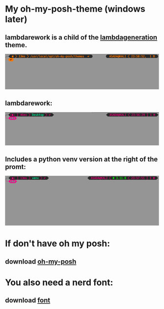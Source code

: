 # My oh-my-posh-theme (windows later)
## lambdarework is a child of the [lambdageneration](https://github.com/JanDeDobbeleer/oh-my-posh/blob/main/themes/lambdageneration.omp.json) theme.
![lambdageneration](images/lambdageneration.png)

## lambdarework: 
![lambdarework](images/lambdarework.png)

## Includes a python venv version at the right of the promt:
![lambdareworpy](images/lambdareworkpython.png)

# If don't have oh my posh:
## download [oh-my-posh](https://ohmyposh.dev/)
# You also need a nerd font:
## download [font](https://www.nerdfonts.com/)